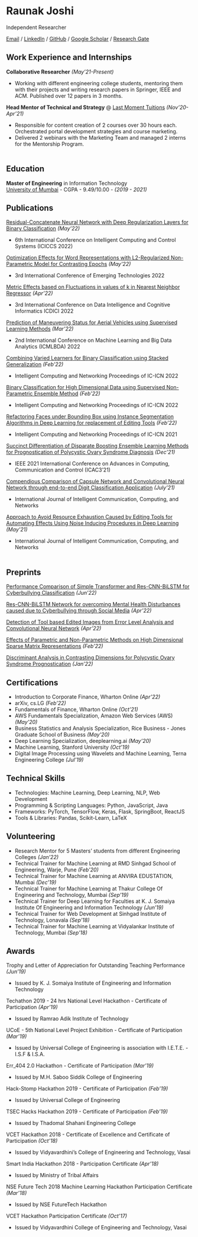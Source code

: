 # Raunak Joshi

Independent Researcher

[Email](raunakjoshi.m@gmail.com) / [LinkedIn](https://www.linkedin.com/in/raunak-joshi-274a75133) / [GitHub](https://github.com/kanuarj/) / [Google Scholar](https://scholar.google.com/citations?user=myq2CuAAAAAJ&hl=en) / [Research Gate](https://www.researchgate.net/profile/Raunak-Joshi-2)

## Work Experience and Internships

**Collaborative Researcher** _(May’21-Present)_ <br>
- Working with different engineering college students, mentoring them with their projects and writing research papers in Springer, IEEE and ACM. Published over 12 papers in 3 months.

**Head Mentor of Technical and Strategy** @ [Last Moment Tuitions](https://lastmomenttuitions.com/) _(Nov’20-Apr’21)_ <br>
-  Responsible for content creation of 2 courses over 30 hours each. Orchestrated portal development strategies and course marketing.
-  Delivered 2 webinars with the Marketing Team and managed 2 interns for the Mentorship Program.
<br><br>
    
## Education

**Master of Engineering** in Information Technology<br>
[University of Mumbai](https://mu.ac.in/) - CGPA - 9.49/10.00 - _(2019 - 2021)_

## Publications

[Residual-Concatenate Neural Network with Deep Regularization Layers for Binary Classification](https://doi.org/10.1109/ICICCS53718.2022.9788437) _(May’22)_
- 6th International Conference on Intelligent Computing and Control Systems (ICICCS 2022)

[Optimization Effects for Word Representations with L2-Regularized Non-Parametric Model for Contrasting Epochs](https://doi.org/10.1109/INCET54531.2022.9824562) _(May'22)_
- 3rd International Conference of Emerging Technologies 2022

[Metric Effects based on Fluctuations in values of k in Nearest Neighbor Regressor]() _(Apr’22)_
- 3rd International Conference on Data Intelligence and Cognitive Informatics ICDICI 2022
 
[Prediction of Maneuvering Status for Aerial Vehicles using Supervised Learning Methods](https://arxiv.org/abs/2206.10303) _(Mar’22)_
- 2nd International Conference on Machine Learning and Big Data Analytics (ICMLBDA) 2022

[Combining Varied Learners for Binary Classification using Stacked Generalization](https://arxiv.org/abs/2202.08910) _(Feb’22)_
- Intelligent Computing and Networking Proceedings of IC-ICN 2022

[Binary Classification for High Dimensional Data using Supervised Non-Parametric Ensemble Method](https://arxiv.org/abs/2202.07779) _(Feb’22)_
- Intelligent Computing and Networking Proceedings of IC-ICN 2022

[Refactoring Faces under Bounding Box using Instance Segmentation Algorithms in Deep Learning for replacement of Editing Tools](https://doi.org/10.1007/978-981-16-4863-2_20) _(Feb’22)_
- Intelligent Computing and Networking Proceedings of IC-ICN 2021

[Succinct Differentiation of Disparate Boosting Ensemble Learning Methods for Prognostication of Polycystic Ovary Syndrome Diagnosis](https://doi.org/10.1109/ICAC353642.2021.9697163) _(Dec’21)_
- IEEE 2021 International Conference on Advances in Computing, Communication and Control (ICAC3’21)

[Compendious Comparison of Capsule Network and Convolutional Neural Network through end-to-end Digit Classification Application](https://www.ijiccn.com/images/files/vol-2-issue2/paper2button.pdf) _(July’21)_
- International Journal of Intelligent Communication, Computing, and Networks

[Approach to Avoid Resource Exhaustion Caused by Editing Tools for Automating Effects Using Noise Inducing Procedures in Deep Learning](https://www.ijiccn.com/approach-to-avoid-resource-exhaustion-caused-by-editing-tools-for-automating-effects-using-noise-inducing-procedures-in-deep-learning) _(May’21)_
- International Journal of Intelligent Communication, Computing, and Networks
<br><br>

## Preprints
[Performance Comparison of Simple Transformer and Res-CNN-BiLSTM for Cyberbullying Classification](https://arxiv.org/abs/2206.02206) _(Jun’22)_

[Res-CNN-BiLSTM Network for overcoming Mental Health Disturbances caused due to Cyberbullying through Social Media](https://arxiv.org/abs/2204.09738) _(Apr’22)_

[Detection of Tool based Edited Images from Error Level Analysis and Convolutional Neural Network](https://arxiv.org/abs/2204.09075) _(Apr’22)_

[Effects of Parametric and Non-Parametric Methods on High Dimensional Sparse Matrix Representations](https://arxiv.org/abs/2202.02894) _(Feb’22)_

[Discriminant Analysis in Contrasting Dimensions for Polycystic Ovary Syndrome Prognostication](https://arxiv.org/abs/2201.03029) _(Jan’22)_

## Certifications

- Introduction to Corporate Finance, Wharton Online _(Apr’22)_
- arXiv, cs.LG _(Feb’22)_
- Fundamentals of Finance, Wharton Online _(Oct’21)_
- AWS Fundamentals Specialization, Amazon Web Services (AWS) _(May’20)_
- Business Statistics and Analysis Specialization, Rice Business - Jones Graduate School of Business _(May’20)_
- Deep Learning Specialization, deeplearning.ai _(May’20)_
- Machine Learning, Stanford University _(Oct’19)_
- Digital Image Processing using Wavelets and Machine Learning, Terna Engineering College _(Jul’19)_

## Technical Skills
- Technologies: Machine Learning, Deep Learning, NLP, Web Development
- Programming & Scripting Languages: Python, JavaScript, Java
- Frameworks: PyTorch, TensorFlow, Keras, Flask, SpringBoot, ReactJS
- Tools & Libraries: Pandas, Scikit-Learn, LaTeX

## Volunteering
- Research Mentor for 5 Masters’ students from different Engineering Colleges _(Jan’22)_
- Technical Trainer for Machine Learning at RMD Sinhgad School of Engineering, Warje, Pune _(Feb’20)_
- Technical Trainer for Machine Learning at ANVIRA EDUSTATION, Mumbai _(Dec’19)_
- Technical Trainer for Machine Learning at Thakur College Of Engineering and Technology, Mumbai _(Sep’19)_
- Technical Trainer for Deep Learning for Faculties at K. J. Somaiya Institute Of Engineering and Information Technology _(Jun’19)_
- Technical Trainer for Web Development at Sinhgad Institute of Technology, Lonavala _(Sep’18)_
- Technical Trainer for Machine Learning at Vidyalankar Institute of Technology, Mumbai _(Sep’18)_

## Awards
Trophy and Letter of Appreciation for Outstanding Teaching Performance _(Jun’19)_
- Issued by K. J. Somaiya Institute of Engineering and Information Technology

Techathon 2019 - 24 hrs National Level Hackathon - Certificate of Participation _(Apr’19)_
- Issued by Ramrao Adik Institute of Technology

UCoE - 5th National Level Project Exhibition - Certificate of Participation _(Mar’19)_
- Issued by Universal College of Engineering is association with I.E.T.E. - I.S.F & I.S.A.

Err_404 2.0 Hackathon - Certificate of Participation _(Mar’19)_
- Issued by M.H. Saboo Siddik College of Engineering

Hack-Stomp Hackathon 2019 - Certificate of Participation _(Feb’19)_
- Issued by Universal College of Engineering

TSEC Hacks Hackathon 2019 - Certificate of Participation _(Feb’19)_
- Issued by Thadomal Shahani Engineering College

VCET Hackathon 2018 - Certificate of Excellence and Certificate of Participation _(Oct’18)_
- Issued by Vidyavardhini’s College of Engineering and Technology, Vasai

Smart India Hackathon 2018 - Participation Certificate _(Apr’18)_
- Issued by Ministry of Tribal Affairs

NSE Future Tech 2018 Machine Learning Hackathon Participation Certificate _(Mar’18)_
- Issued by NSE FutureTech Hackathon

VCET Hackathon Participation Certificate _(Oct’17)_
- Issued by Vidyavardhini College of Engineering and Technology, Vasai

